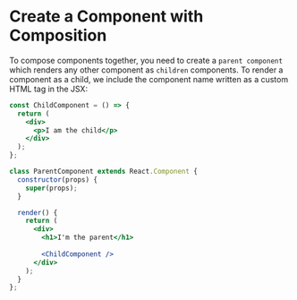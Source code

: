 # Create a Component with Composition

To compose components together, you need to create a `parent component` which renders any other component as `children` components. 
To render a component as a child, we include the component name written as a custom HTML tag in the JSX:

```jsx
const ChildComponent = () => {
  return (
    <div>
      <p>I am the child</p>
    </div>
  );
};

class ParentComponent extends React.Component {
  constructor(props) {
    super(props);
  }

  render() {
    return (
      <div>
        <h1>I'm the parent</h1>
        
        <ChildComponent />
      </div>
    );
  }
};
```

